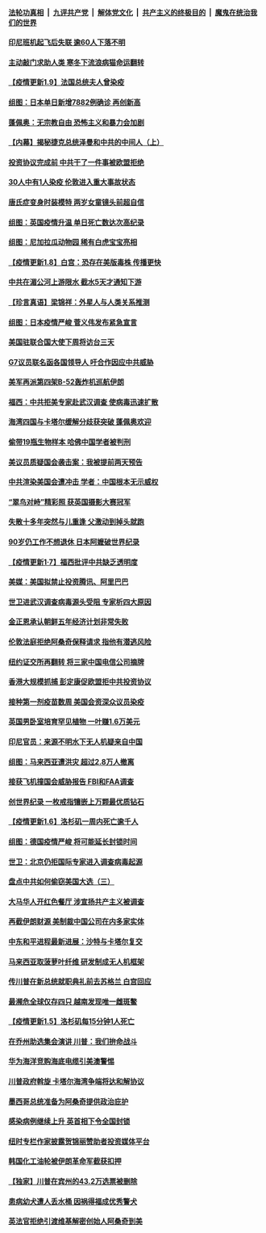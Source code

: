 ####  [法轮功真相](../../../../basic/blob/master/README.md?t=01092231) &nbsp;|&nbsp; [九评共产党](../../../../9ping.md/blob/master/README.md?t=01092231) &nbsp;|&nbsp; [解体党文化](../../../../jtdwh.md/blob/master/README.md?t=01092231)  &nbsp;|&nbsp; [共产主义的终极目的](../../../../gczydzjmd.md/blob/master/README.md?t=01092231) &nbsp;|&nbsp; [魔鬼在统治我们的世界](../../../../mgztzwmdsj.md/blob/master/README.md?t=01092231) 

#### [印尼班机起飞后失联 逾60人下落不明](../pages/nsc418/n12677556.md?t=01092231) 

#### [主动敲门求助人类 寒冬下流浪病猫命运翻转](../pages/nsc418/n12677323.md?t=01092231) 

#### [【疫情更新1.9】法国总统夫人曾染疫](../pages/nsc418/n12677428.md?t=01092231) 

#### [组图：日本单日新增7882例确诊 再创新高](../pages/nsc418/n12677337.md?t=01092231) 

#### [蓬佩奥：无宗教自由 恐怖主义和暴力会加剧](../pages/nsc418/n12676581.md?t=01092231) 

#### [【内幕】揭秘捷克总统泽曼和中共的中间人（上）](../pages/nsc418/n12675076.md?t=01092231) 

#### [投资协议完成前 中共干了一件事被欧盟拒绝](../pages/nsc418/n12676262.md?t=01092231) 

#### [30人中有1人染疫 伦敦进入重大事故状态](../pages/nsc418/n12676052.md?t=01092231) 

#### [唐氏症变身时装模特 两岁女童镜头前超自信](../pages/nsc418/n12675198.md?t=01092231) 

#### [组图：英国疫情升温 单日死亡数达次高纪录](../pages/nsc418/n12675605.md?t=01092231) 

#### [组图：尼加拉瓜动物园 稀有白虎宝宝亮相](../pages/nsc418/n12674617.md?t=01092231) 

#### [【疫情更新1.8】白宫：恐存在美版毒株 传播更快](../pages/nsc418/n12675453.md?t=01092231) 

#### [中共在湄公河上游限水 截水5天才通知下游](../pages/nsc418/n12675472.md?t=01092231) 

#### [【珍言真语】梁锦祥：外星人与人类关系推测](../pages/nsc418/n12675356.md?t=01092231) 

#### [组图：日本疫情严峻 菅义伟发布紧急宣言](../pages/nsc418/n12675319.md?t=01092231) 

#### [美国驻联合国大使下周将访台三天](../pages/nsc418/n12674713.md?t=01092231) 

#### [G7议员联名函各国领导人 吁合作因应中共威胁](../pages/nsc418/n12674644.md?t=01092231) 

#### [美军再派第四架B-52轰炸机巡航伊朗](../pages/nsc418/n12674516.md?t=01092231) 

#### [福西：中共拒美专家赴武汉调查 使病毒迅速扩散](../pages/nsc418/n12673909.md?t=01092231) 

#### [海湾四国与卡塔尔缓解分歧获突破 蓬佩奥欢迎](../pages/nsc418/n12674039.md?t=01092231) 

#### [偷带19瓶生物样本 哈佛中国学者被判刑](../pages/nsc418/n12673829.md?t=01092231) 

#### [美议员质疑国会袭击案：我被提前两天预告](../pages/nsc418/n12673857.md?t=01092231) 

#### [中共渲染美国会遭冲击 学者：中国根本无示威权](../pages/nsc418/n12673676.md?t=01092231) 

#### [“翠鸟对峙”精彩照 获英国摄影大赛冠军](../pages/nsc418/n12673448.md?t=01092231) 

#### [失散十多年突然与儿重逢 父激动到掉头就跑](../pages/nsc418/n12672652.md?t=01092231) 

#### [90岁仍工作不想退休 日本阿嬷破世界纪录](../pages/nsc418/n12672257.md?t=01092231) 

#### [【疫情更新1·7】福西批评中共缺乏透明度](../pages/nsc418/n12673018.md?t=01092231) 

#### [美媒：美国拟禁止投资腾讯、阿里巴巴](../pages/nsc418/n12672914.md?t=01092231) 

#### [世卫进武汉调查病毒源头受阻 专家析四大原因](../pages/nsc418/n12671152.md?t=01092231) 

#### [金正恩承认朝鲜五年经济计划非常失败](../pages/nsc418/n12671276.md?t=01092231) 

#### [伦敦法庭拒绝阿桑奇保释请求 指他有潜逃风险](../pages/nsc418/n12671341.md?t=01092231) 

#### [纽约证交所再翻转 将三家中国电信公司摘牌](../pages/nsc418/n12671216.md?t=01092231) 

#### [香港大规模抓捕 彭定康促欧盟拒中共投资协议](../pages/nsc418/n12670987.md?t=01092231) 

#### [接种第一剂疫苗数周 美国会资深众议员染疫](../pages/nsc418/n12671110.md?t=01092231) 

#### [英国男卧室培育罕见植物 一叶赚1.6万美元](../pages/nsc418/n12670071.md?t=01092231) 

#### [印尼官员：来源不明水下无人机疑来自中国](../pages/nsc418/n12670773.md?t=01092231) 

#### [组图：马来西亚遭洪灾 超过2.8万人撤离](../pages/nsc418/n12670942.md?t=01092231) 

#### [接获飞机撞国会威胁报告 FBI和FAA调查](../pages/nsc418/n12670947.md?t=01092231) 

#### [创世界纪录 一枚戒指镶嵌上万颗最优质钻石](../pages/nsc418/n12669486.md?t=01092231) 

#### [【疫情更新1.6】洛杉矶一周内死亡逾千人](../pages/nsc418/n12670405.md?t=01092231) 

#### [组图：德国疫情严峻 将可能延长封锁时间](../pages/nsc418/n12668344.md?t=01092231) 

#### [世卫：北京仍拒国际专家进入调查病毒起源](../pages/nsc418/n12669112.md?t=01092231) 

#### [盘点中共如何偷窃美国大选（三）](../pages/nsc418/n12656056.md?t=01092231) 

#### [大马华人开红色餐厅 涉宣扬共产主义被调查](../pages/nsc418/n12668892.md?t=01092231) 

#### [再截伊朗财源 美制裁中国公司在内多家实体](../pages/nsc418/n12668814.md?t=01092231) 

#### [中东和平进程最新进展：沙特与卡塔尔复交](../pages/nsc418/n12668714.md?t=01092231) 

#### [马来西亚取菠萝叶纤维 研发制成无人机框架](../pages/nsc418/n12668527.md?t=01092231) 

#### [传川普在新总统就职典礼前去苏格兰 白宫回应](../pages/nsc418/n12668596.md?t=01092231) 

#### [最濒危全球仅存四只 越南发现唯一雌斑鳖](../pages/nsc418/n12667237.md?t=01092231) 

#### [【疫情更新1.5】洛杉矶每15分钟1人死亡](../pages/nsc418/n12667960.md?t=01092231) 

#### [在乔州助选集会演讲 川普：我们拚命战斗](../pages/nsc418/n12668085.md?t=01092231) 

#### [华为海洋竞购海底电缆引美澳警惕](../pages/nsc418/n12667239.md?t=01092231) 

#### [川普政府斡旋 卡塔尔海湾争端将达和解协议](../pages/nsc418/n12666756.md?t=01092231) 

#### [墨西哥总统准备为阿桑奇提供政治庇护](../pages/nsc418/n12666951.md?t=01092231) 

#### [感染病例继续上升 英首相下令全国封锁](../pages/nsc418/n12666743.md?t=01092231) 

#### [纽时专栏作家披露贺锦丽赞助者投资媒体平台](../pages/nsc418/n12666439.md?t=01092231) 

#### [韩国化工油轮被伊朗革命军截获扣押](../pages/nsc418/n12666277.md?t=01092231) 

#### [【独家】川普在宾州的43.2万选票被删除](../pages/nsc418/n12666220.md?t=01092231) 

#### [患病幼犬遭人丢水桶 因祸得福成优秀警犬](../pages/nsc418/n12665823.md?t=01092231) 

#### [英法官拒绝引渡维基解密创始人阿桑奇到美](../pages/nsc418/n12665892.md?t=01092231) 

